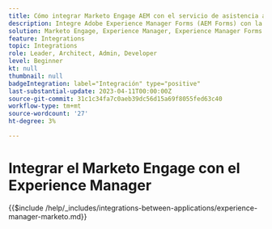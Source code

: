 ```yaml
---
title: Cómo integrar Marketo Engage AEM con el servicio de asistencia a la
description: Integre Adobe Experience Manager Forms (AEM Forms) con la generación de posibles clientes optimizada para Marketo Engage.
solution: Marketo Engage, Experience Manager, Experience Manager Forms
feature: Integrations
topic: Integrations
role: Leader, Architect, Admin, Developer
level: Beginner
kt: null
thumbnail: null
badgeIntegration: label="Integración" type="positive"
last-substantial-update: 2023-04-11T00:00:00Z
source-git-commit: 31c1c34fa7c0aeb39dc56d15a69f8055fed63c40
workflow-type: tm+mt
source-wordcount: '27'
ht-degree: 3%

---
```



# Integrar el Marketo Engage con el Experience Manager

{{$include /help/_includes/integrations-between-applications/experience-manager-marketo.md}}
